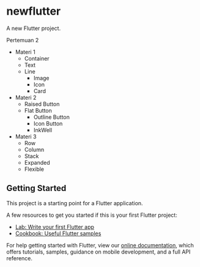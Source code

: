 # newflutter

A new Flutter project.

Pertemuan 2
- Materi 1
  - Container
  - Text
  - Line
    - Image
    - Icon
    - Card
- Materi 2
  - Raised Button
  - Flat Button
    - Outline Button
    - Icon Button
    - InkWell
- Materi 3
  - Row
  - Column
  - Stack
  - Expanded
  - Flexible

## Getting Started

This project is a starting point for a Flutter application.

A few resources to get you started if this is your first Flutter project:

- [Lab: Write your first Flutter app](https://flutter.dev/docs/get-started/codelab)
- [Cookbook: Useful Flutter samples](https://flutter.dev/docs/cookbook)

For help getting started with Flutter, view our
[online documentation](https://flutter.dev/docs), which offers tutorials,
samples, guidance on mobile development, and a full API reference.
